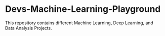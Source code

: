 # Devs-Machine-Learning-Playground
This repository contains different Machine Learning, Deep Learning, and Data Analysis Projects.
